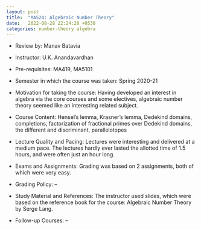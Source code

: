```yaml
---
layout: post
title:  "MA524: Algebraic Number Theory"
date:   2022-08-28 22:24:20 +0530
categories: number-theory algebra
---
```


- Review by: Manav Batavia

- Instructor: U.K. Anandavardhan

- Pre-requisites: MA419, MA5101

- Semester in which the course was taken: Spring 2020-21

- Motivation for taking the course: Having developed an interest in algebra via the core courses and some electives, algebraic number theory seemed like an interesting related subject.

- Course Content: Hensel’s lemma, Krasner’s lemma, Dedekind domains, completions, factorization of fractional primes over Dedekind domains, the different and discriminant, parallelotopes

- Lecture Quality and Pacing: Lectures were interesting and delivered at a medium pace. The lectures hardly ever lasted the allotted time of 1.5 hours, and were often just an hour long.

- Exams and Assignments: Grading was based on 2 assignments, both of which were very easy.

- Grading Policy: –

- Study Material and References: The instructor used slides, which were based on the reference book for the course: Algebraic Number Theory by Serge Lang.

- Follow-up Courses: –

